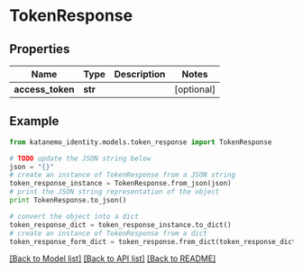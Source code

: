 # TokenResponse


## Properties
Name | Type | Description | Notes
------------ | ------------- | ------------- | -------------
**access_token** | **str** |  | [optional] 

## Example

```python
from katanemo_identity.models.token_response import TokenResponse

# TODO update the JSON string below
json = "{}"
# create an instance of TokenResponse from a JSON string
token_response_instance = TokenResponse.from_json(json)
# print the JSON string representation of the object
print TokenResponse.to_json()

# convert the object into a dict
token_response_dict = token_response_instance.to_dict()
# create an instance of TokenResponse from a dict
token_response_form_dict = token_response.from_dict(token_response_dict)
```
[[Back to Model list]](../README.md#documentation-for-models) [[Back to API list]](../README.md#documentation-for-api-endpoints) [[Back to README]](../README.md)



